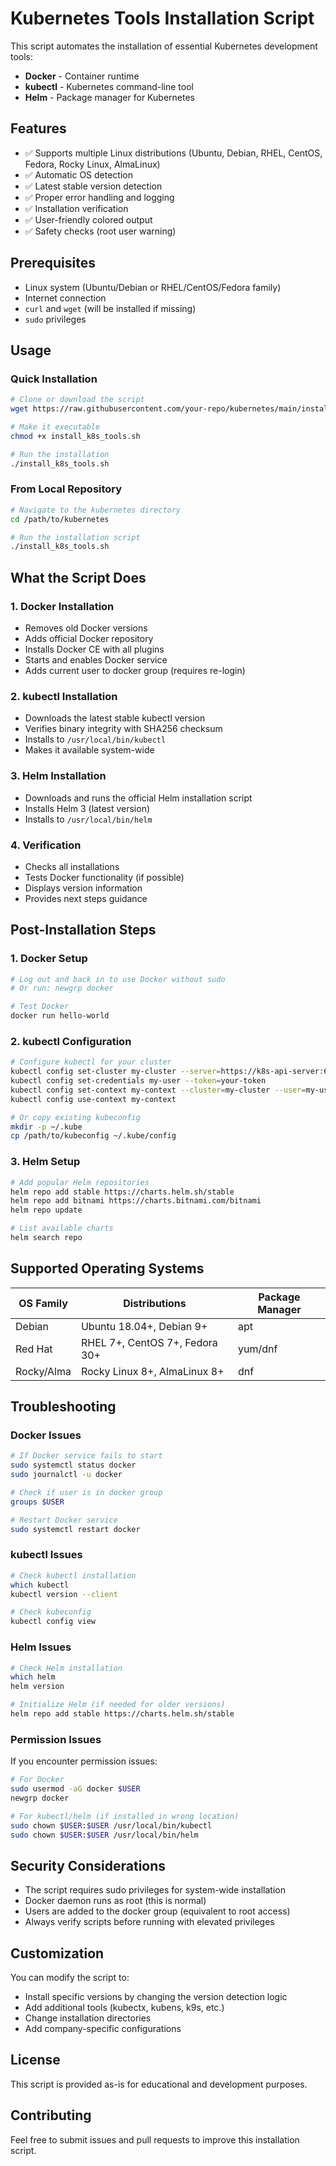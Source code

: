 # Kubernetes Tools Installation Script

This script automates the installation of essential Kubernetes development tools:
- **Docker** - Container runtime
- **kubectl** - Kubernetes command-line tool
- **Helm** - Package manager for Kubernetes

## Features

- ✅ Supports multiple Linux distributions (Ubuntu, Debian, RHEL, CentOS, Fedora, Rocky Linux, AlmaLinux)
- ✅ Automatic OS detection
- ✅ Latest stable version detection
- ✅ Proper error handling and logging
- ✅ Installation verification
- ✅ User-friendly colored output
- ✅ Safety checks (root user warning)

## Prerequisites

- Linux system (Ubuntu/Debian or RHEL/CentOS/Fedora family)
- Internet connection
- `curl` and `wget` (will be installed if missing)
- `sudo` privileges

## Usage

### Quick Installation

```bash
# Clone or download the script
wget https://raw.githubusercontent.com/your-repo/kubernetes/main/install_k8s_tools.sh

# Make it executable
chmod +x install_k8s_tools.sh

# Run the installation
./install_k8s_tools.sh
```

### From Local Repository

```bash
# Navigate to the kubernetes directory
cd /path/to/kubernetes

# Run the installation script
./install_k8s_tools.sh
```

## What the Script Does

### 1. Docker Installation
- Removes old Docker versions
- Adds official Docker repository
- Installs Docker CE with all plugins
- Starts and enables Docker service
- Adds current user to docker group (requires re-login)

### 2. kubectl Installation
- Downloads the latest stable kubectl version
- Verifies binary integrity with SHA256 checksum
- Installs to `/usr/local/bin/kubectl`
- Makes it available system-wide

### 3. Helm Installation
- Downloads and runs the official Helm installation script
- Installs Helm 3 (latest version)
- Installs to `/usr/local/bin/helm`

### 4. Verification
- Checks all installations
- Tests Docker functionality (if possible)
- Displays version information
- Provides next steps guidance

## Post-Installation Steps

### 1. Docker Setup
```bash
# Log out and back in to use Docker without sudo
# Or run: newgrp docker

# Test Docker
docker run hello-world
```

### 2. kubectl Configuration
```bash
# Configure kubectl for your cluster
kubectl config set-cluster my-cluster --server=https://k8s-api-server:6443
kubectl config set-credentials my-user --token=your-token
kubectl config set-context my-context --cluster=my-cluster --user=my-user
kubectl config use-context my-context

# Or copy existing kubeconfig
mkdir -p ~/.kube
cp /path/to/kubeconfig ~/.kube/config
```

### 3. Helm Setup
```bash
# Add popular Helm repositories
helm repo add stable https://charts.helm.sh/stable
helm repo add bitnami https://charts.bitnami.com/bitnami
helm repo update

# List available charts
helm search repo
```

## Supported Operating Systems

| OS Family | Distributions | Package Manager |
|-----------|--------------|----------------|
| Debian | Ubuntu 18.04+, Debian 9+ | apt |
| Red Hat | RHEL 7+, CentOS 7+, Fedora 30+ | yum/dnf |
| Rocky/Alma | Rocky Linux 8+, AlmaLinux 8+ | dnf |

## Troubleshooting

### Docker Issues
```bash
# If Docker service fails to start
sudo systemctl status docker
sudo journalctl -u docker

# Check if user is in docker group
groups $USER

# Restart Docker service
sudo systemctl restart docker
```

### kubectl Issues
```bash
# Check kubectl installation
which kubectl
kubectl version --client

# Check kubeconfig
kubectl config view
```

### Helm Issues
```bash
# Check Helm installation
which helm
helm version

# Initialize Helm (if needed for older versions)
helm repo add stable https://charts.helm.sh/stable
```

### Permission Issues
If you encounter permission issues:
```bash
# For Docker
sudo usermod -aG docker $USER
newgrp docker

# For kubectl/helm (if installed in wrong location)
sudo chown $USER:$USER /usr/local/bin/kubectl
sudo chown $USER:$USER /usr/local/bin/helm
```

## Security Considerations

- The script requires sudo privileges for system-wide installation
- Docker daemon runs as root (this is normal)
- Users are added to the docker group (equivalent to root access)
- Always verify scripts before running with elevated privileges

## Customization

You can modify the script to:
- Install specific versions by changing the version detection logic
- Add additional tools (kubectx, kubens, k9s, etc.)
- Change installation directories
- Add company-specific configurations

## License

This script is provided as-is for educational and development purposes.

## Contributing

Feel free to submit issues and pull requests to improve this installation script.